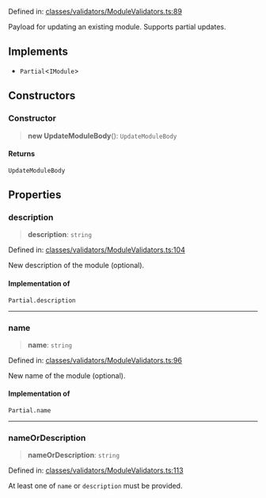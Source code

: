 Defined in: [classes/validators/ModuleValidators.ts:89](https://github.com/continuousactivelearning/vibe/blob/ba7fd29459f44e164192b6f3b1178ced23288f0a/backend/src/modules/courses/classes/validators/ModuleValidators.ts#L89)

Payload for updating an existing module.
Supports partial updates.

## Implements

- `Partial`\<`IModule`\>

## Constructors

### Constructor

> **new UpdateModuleBody**(): `UpdateModuleBody`

#### Returns

`UpdateModuleBody`

## Properties

### description

> **description**: `string`

Defined in: [classes/validators/ModuleValidators.ts:104](https://github.com/continuousactivelearning/vibe/blob/ba7fd29459f44e164192b6f3b1178ced23288f0a/backend/src/modules/courses/classes/validators/ModuleValidators.ts#L104)

New description of the module (optional).

#### Implementation of

`Partial.description`

***

### name

> **name**: `string`

Defined in: [classes/validators/ModuleValidators.ts:96](https://github.com/continuousactivelearning/vibe/blob/ba7fd29459f44e164192b6f3b1178ced23288f0a/backend/src/modules/courses/classes/validators/ModuleValidators.ts#L96)

New name of the module (optional).

#### Implementation of

`Partial.name`

***

### nameOrDescription

> **nameOrDescription**: `string`

Defined in: [classes/validators/ModuleValidators.ts:113](https://github.com/continuousactivelearning/vibe/blob/ba7fd29459f44e164192b6f3b1178ced23288f0a/backend/src/modules/courses/classes/validators/ModuleValidators.ts#L113)

At least one of `name` or `description` must be provided.
